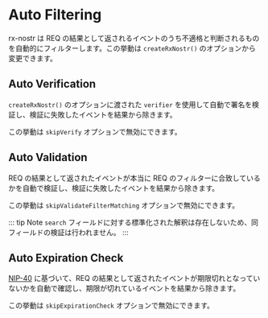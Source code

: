 # Auto Filtering

rx-nostr は REQ の結果として返されるイベントのうち不適格と判断されるものを自動的にフィルターします。この挙動は `createRxNostr()` のオプションから変更できます。

## Auto Verification

`createRxNostr()` のオプションに渡された `verifier` を使用して自動で署名を検証し、検証に失敗したイベントを結果から除きます。

この挙動は `skipVerify` オプションで無効にできます。

## Auto Validation

REQ の結果として返されたイベントが本当に REQ のフィルターに合致しているかを自動で検証し、検証に失敗したイベントを結果から除きます。

この挙動は `skipValidateFilterMatching` オプションで無効にできます。

::: tip Note
`search` フィールドに対する標準化された解釈は存在しないため、同フィールドの検証は行われません。
:::

## Auto Expiration Check

[NIP-40](https://github.com/nostr-protocol/nips/blob/master/40.md) に基づいて、REQ の結果として返されたイベントが期限切れとなっていないかを自動で確認し、期限が切れているイベントを結果から除きます。

この挙動は `skipExpirationCheck` オプションで無効にできます。
